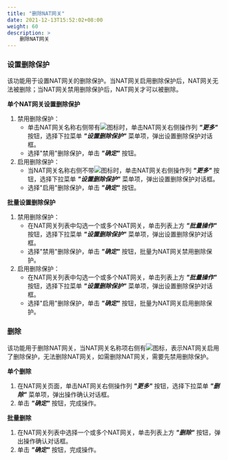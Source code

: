 ```yaml
---
title: "删除NAT网关"
date: 2021-12-13T15:52:02+08:00
weight: 60
description: >
    删除NAT网关
---
```


### 设置删除保护

该功能用于设置NAT网关的删除保护。当NAT网关启用删除保护后，NAT网关无法被删除；当NAT网关禁用删除保护后，NAT网关才可以被删除。

**单个NAT网关设置删除保护**

1. 禁用删除保护：
    - 单击NAT网关名称右侧带有![](../../images/computing/delprotect1.png)图标时，单击NAT网关右侧操作列 **_"更多"_** 按钮，选择下拉菜单 **_"设置删除保护"_** 菜单项，弹出设置删除保护对话框。
    - 选择"禁用"删除保护，单击 **_"确定"_** 按钮。
2. 启用删除保护：
    - 当NAT网关名称右侧不带![](../../images/computing/delprotect1.png)图标时，单击NAT网关右侧操作列 **_"更多"_** 按钮，选择下拉菜单 **_"设置删除保护"_** 菜单项，弹出设置删除保护对话框。
    - 选择"启用"删除保护，单击 **_"确定"_** 按钮。

**批量设置删除保护**

1. 禁用删除保护：
    - 在NAT网关列表中勾选一个或多个NAT网关，单击列表上方 **_"批量操作"_** 按钮，选择下拉菜单 **_"设置删除保护"_** 菜单项，弹出设置删除保护对话框。
    - 选择"禁用"删除保护，单击 **_"确定"_** 按钮，批量为NAT网关禁用删除保护。
2. 启用删除保护：
    - 在NAT网关列表中勾选一个或多个NAT网关，单击列表上方 **_"批量操作"_** 按钮，选择下拉菜单 **_"设置删除保护"_** 菜单项，弹出设置删除保护对话框。
    - 选择"启用"删除保护，单击 **_"确定"_** 按钮，批量为NAT网关启用删除保护。

### 删除

该功能用于删除NAT网关，当NAT网关名称项右侧有![](../../images/computing/delprotect1.png)图标，表示NAT网关启用了删除保护，无法删除NAT网关，如需删除NAT网关，需要先禁用删除保护。

**单个删除**

1. 在NAT网关页面，单击NAT网关右侧操作列 **_"更多"_** 按钮，选择下拉菜单 **_"删除"_** 菜单项，弹出操作确认对话框。
2. 单击 **_"确定"_** 按钮，完成操作。

**批量删除**

1. 在NAT网关列表中选择一个或多个NAT网关，单击列表上方 **_"删除"_** 按钮，弹出操作确认对话框。
2. 单击 **_"确定"_** 按钮，完成操作。